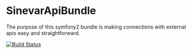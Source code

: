 SinevarApiBundle
================

The purpose of this symfony2 bundle is making connections with external apis easy and straightforward.

[![Build Status](https://secure.travis-ci.org/sinevar/SinevarApiBundle.png)](http://travis-ci.org/sinevar/SinevarApiBundle)
